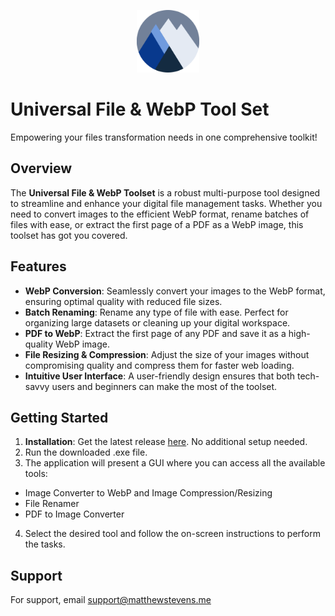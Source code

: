 <p align="center">
  <img src="https://raw.githubusercontent.com/mrzeappleGit/convertToWebP/d01a40eab689892038f95b95e8e1a8592a41b31a/convertToWebPLogo.svg" width="100" height="100">
</p>


# Universal File & WebP Tool Set
Empowering your files transformation needs in one comprehensive toolkit!
## Overview
The **Universal File & WebP Toolset** is a robust multi-purpose tool designed to streamline and enhance your digital file management tasks. Whether you need to convert images to the efficient WebP format, rename batches of files with ease, or extract the first page of a PDF as a WebP image, this toolset has got you covered.

## Features

- **WebP Conversion**: Seamlessly convert your images to the WebP format, ensuring optimal quality with reduced file sizes.
- **Batch Renaming**: Rename any type of file with ease. Perfect for organizing large datasets or cleaning up your digital workspace.
- **PDF to WebP**: Extract the first page of any PDF and save it as a high-quality WebP image.
- **File Resizing & Compression**: Adjust the size of your images without compromising quality and compress them for faster web loading.
- **Intuitive User Interface**: A user-friendly design ensures that both tech-savvy users and beginners can make the most of the toolset.
## Getting Started

  1. **Installation**: Get the latest release [here](https://github.com/mrzeappleGit/convertToWebP/releases/latest). No additional setup needed.
  2. Run the downloaded .exe file.
  3. The application will present a GUI where you can access all the available tools:
  - Image Converter to WebP and Image Compression/Resizing
  - File Renamer
  - PDF to Image Converter
  4. Select the desired tool and follow the on-screen instructions to perform the tasks.

## Support

For support, email [support@matthewstevens.me](mailto:support@matthewstevens.me?subject=[GitHub]%20Universal%20File%20%26%20WebP%20Toolset)
